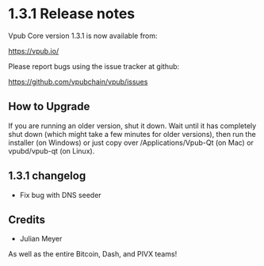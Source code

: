 1.3.1 Release notes
====================

Vpub Core version 1.3.1 is now available from:

  https://vpub.io/

Please report bugs using the issue tracker at github:

  https://github.com/vpubchain/vpub/issues


How to Upgrade
--------------

If you are running an older version, shut it down. Wait until it has completely
shut down (which might take a few minutes for older versions), then run the
installer (on Windows) or just copy over /Applications/Vpub-Qt (on Mac) or
vpubd/vpub-qt (on Linux).


1.3.1 changelog
----------------

- Fix bug with DNS seeder


Credits
--------

- Julian Meyer

As well as the entire Bitcoin, Dash, and PIVX teams!